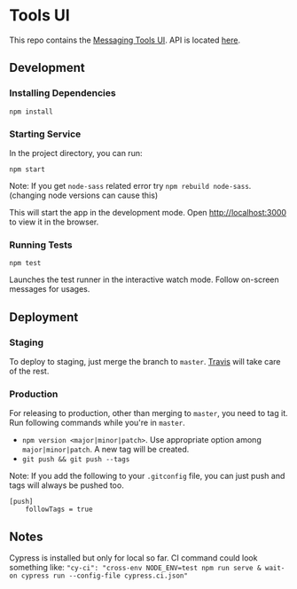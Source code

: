 # Tools UI
This repo contains the [Messaging Tools UI](https://tools.sparkpost.com). API is located [here](https://github.com/SparkPost/messaging-tools/).

## Development

### Installing Dependencies

```
npm install
```

### Starting Service

In the project directory, you can run:

```
npm start
```

Note: If you get `node-sass` related error try `npm rebuild node-sass`. (changing node versions can cause this)

This will start the app in the development mode. Open [http://localhost:3000](http://localhost:3000) to view it in the browser.

### Running Tests

```
npm test
```

Launches the test runner in the interactive watch mode. Follow on-screen messages for usages.

## Deployment

### Staging

To deploy to staging, just merge the branch to `master`. [Travis](https://travis-ci.org/SparkPost/tools-ui/) will take care of the rest.

### Production

For releasing to production, other than merging to `master`, you need to tag it. Run following commands while you're in `master`.

- `npm version <major|minor|patch>`. Use appropriate option among `major|minor|patch`. A new tag will be created.
- `git push && git push --tags`

Note: If you add the following to your `.gitconfig` file, you can just push and tags will always be pushed too.

```
[push]
	followTags = true
```

## Notes

Cypress is installed but only for local so far. CI command could look something like:
`"cy-ci": "cross-env NODE_ENV=test npm run serve & wait-on cypress run --config-file cypress.ci.json"`
